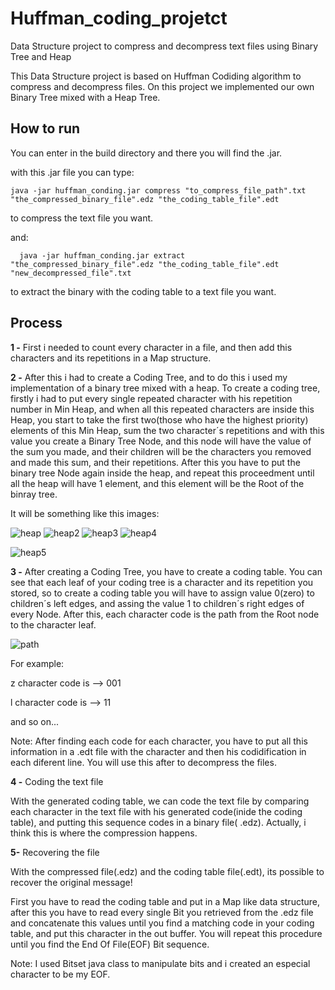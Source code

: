 # Huffman_coding_projetct
Data Structure project to compress and decompress text files using Binary Tree and Heap

This Data Structure project is based on Huffman Codiding algorithm to compress and decompress files.
On this project we implemented our own Binary Tree mixed with a Heap Tree.


 ## How to run
 
  You can enter in the build directory and there you will find the .jar.
  
  with this .jar file you can type:
  
    java -jar huffman_conding.jar compress "to_compress_file_path".txt "the_compressed_binary_file".edz "the_coding_table_file".edt
  
  to compress the text file you want.
  
  and:
   
      java -jar huffman_conding.jar extract "the_compressed_binary_file".edz "the_coding_table_file".edt "new_decompressed_file".txt
  
  to extract the binary with the coding table to a text file you want.
     


## Process
**1 -** First i needed to count every character in a file, and then add this characters and its repetitions in a Map structure.


**2 -** After this i had to create a Coding Tree, and to do this i used my implementation of a binary tree mixed with a heap.
   To create a coding tree, firstly i had to put every single repeated character with his repetition number in Min Heap, and      when all this repeated characters are inside this Heap, you start to take the first two(those who have the highest priority)    elements of this Min Heap, sum the two character´s repetitions and with this value you create a Binary Tree Node, and this      node will have the value of the sum you made, and their children will be the characters you removed and made this sum, and      their repetitions. After this you have to put the binary tree Node again inside the heap, and repeat this proceedment          until all the heap will have 1 element, and this element will be the Root of the binray tree. 
   
   It will be something like this images:
 
 ![heap](https://user-images.githubusercontent.com/44793167/67442294-9437c480-f5d6-11e9-8191-4fdff707dac5.png)
 ![heap2](https://user-images.githubusercontent.com/44793167/67442459-41aad800-f5d7-11e9-8b55-dcc43fd3525d.png)
 ![heap3](https://user-images.githubusercontent.com/44793167/67442470-4a031300-f5d7-11e9-9337-69eff8a3799e.png)
 ![heap4](https://user-images.githubusercontent.com/44793167/67442533-90587200-f5d7-11e9-9d0d-d00a8d0856d4.png)

 ![heap5](https://user-images.githubusercontent.com/44793167/67442538-93536280-f5d7-11e9-88d5-04503fb69b67.png)

 
 
**3 -** After creating a Coding Tree, you have to create a coding table. You can see that each leaf of your coding tree is a character and its repetition you stored, so to create a coding table you will have to assign value 0(zero) to children´s left edges, and assing the value 1 to children´s right edges of every Node. After this, each character code is the path from the    Root node to the character leaf.

![path](https://user-images.githubusercontent.com/44793167/67443066-b8e16b80-f5d9-11e9-9e09-82364a7f1a00.png)

For example:

z character code is --> 001

l character code is --> 11

and so on...

Note: After finding each code for each character, you have to put all this information in a .edt file
with the character and then his codidification in each diferent line. You will use this after to decompress the files.

**4 -** Coding the text file

   With the generated coding table, we can code the text file by comparing each character in the text file with his              generated code(inide the coding table), and putting this sequence codes in a binary file( .edz). Actually, i think this is where    the compression happens.
   
   

**5-** Recovering the file
   
   With the compressed file(.edz) and the coding table file(.edt), its possible to recover the original message!
   
   First you have to read the coding table and put in a Map like data structure, after this you have to read every single 
   Bit you retrieved from the .edz file and concatenate this values until you find a matching code in your coding table, and    put this character in the out buffer. You will repeat this procedure until you find the End Of File(EOF) Bit sequence.
   
   Note: I used Bitset java class to manipulate bits and i created an especial character to be my EOF.
   
   
   
